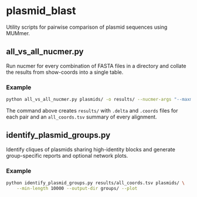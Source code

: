 # plasmid_blast

Utility scripts for pairwise comparison of plasmid sequences using MUMmer.

## all_vs_all_nucmer.py

Run nucmer for every combination of FASTA files in a directory and collate the
results from show-coords into a single table.

### Example

```bash
python all_vs_all_nucmer.py plasmids/ -o results/ --nucmer-args "--maxmatch"
```

The command above creates `results/` with `.delta` and `.coords` files for each
pair and an `all_coords.tsv` summary of every alignment.

## identify_plasmid_groups.py

Identify cliques of plasmids sharing high-identity blocks and generate
group-specific reports and optional network plots.

### Example

```bash
python identify_plasmid_groups.py results/all_coords.tsv plasmids/ \
    --min-length 10000 --output-dir groups/ --plot
```
